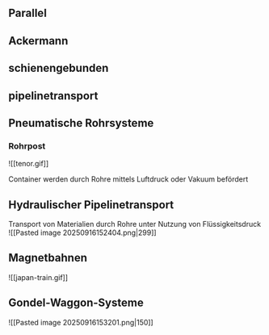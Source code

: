 ## Parallel
## Ackermann

## schienengebunden


## pipelinetransport 
## Pneumatische Rohrsysteme
### Rohrpost 

![[tenor.gif]]

Container werden durch Rohre mittels Luftdruck oder Vakuum befördert
## Hydraulischer Pipelinetransport

Transport von Materialien durch Rohre unter Nutzung von Flüssigkeitsdruck
![[Pasted image 20250916152404.png|299]]
## Magnetbahnen
![[japan-train.gif]]

## Gondel-Waggon-Systeme
![[Pasted image 20250916153201.png|150]] 